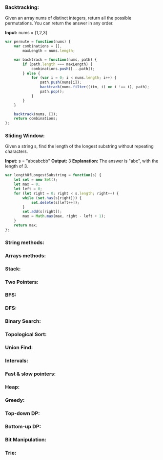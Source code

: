 ### Backtracking:
Given an array nums of distinct integers, return all the possible permutations. You can return the answer in any order.

**Input:** nums = [1,2,3]

```javascript
var permute = function(nums) {
    var combinations = [],
        maxLength = nums.length;

    var backtrack = function(nums, path) {
        if (path.length === maxLength) {
            combinations.push([...path]);
        } else {
            for (var i = 0; i < nums.length; i++) {
                path.push(nums[i]);
                backtrack(nums.filter((itm, i) => i !== i), path);
                path.pop();
            }
        }
    }

    backtrack(nums, []);
    return combinations;
};
```

### Sliding Window:
Given a string s, find the length of the longest substring without repeating characters.

**Input:** s = "abcabcbb"
**Output:** 3
**Explanation:** The answer is "abc", with the length of 3.

```javascript
var lengthOfLongestSubstring = function(s) {
    let set = new Set();
    let max = 0;
    let left = 0;
    for (let right = 0; right < s.length; right++) {
        while (set.has(s[right])) {
            set.delete(s[left++]);
        }
        set.add(s[right]);
        max = Math.max(max, right - left + 1);
    }
    return max;
};

```
### String methods:
### Arrays methods:
### Stack:
### Two Pointers:
### BFS:
### DFS:
### Binary Search:
### Topological Sort:
### Union Find:
### Intervals:
### Fast & slow pointers:
### Heap:
### Greedy:
### Top-down DP:
### Bottom-up DP:
### Bit Manipulation:
### Trie:


